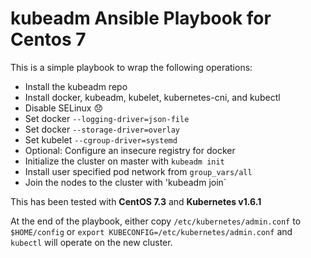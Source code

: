 # kubeadm Ansible Playbook for Centos 7

This is a simple playbook to wrap the following operations:

* Install the kubeadm repo
* Install docker, kubeadm, kubelet, kubernetes-cni, and kubectl
* Disable SELinux :disappointed:
* Set docker `--logging-driver=json-file`
* Set docker `--storage-driver=overlay`
* Set kubelet `--cgroup-driver=systemd`
* Optional: Configure an insecure registry for docker
* Initialize the cluster on master with `kubeadm init`
* Install user specified pod network from `group_vars/all`
* Join the nodes to the cluster with 'kubeadm join`

This has been tested with **CentOS 7.3** and **Kubernetes v1.6.1**

At the end of the playbook, either copy `/etc/kubernetes/admin.conf` to `$HOME/config` or `export KUBECONFIG=/etc/kubernetes/admin.conf` and `kubectl` will operate on the new cluster.
